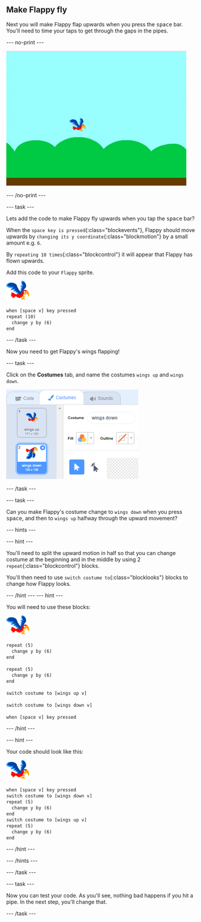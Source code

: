 ## Make Flappy fly

Next you will make Flappy flap upwards when you press the <kbd>space</kbd> bar. You'll need to time your taps to get through the gaps in the pipes.

--- no-print ---

![flappy flying upwards when space bar is pressed](images/flappy-flying.gif)

--- /no-print ---

--- task ---

Lets add the code to make Flappy fly upwards when you tap the <kbd>space</kbd> bar?

When the `space key is pressed`{:class="blockevents"}, Flappy should move upwards by `changing its y coordinate`{:class="blockmotion"} by a small amount e.g. `6`. 

By `repeating 10 times`{:class="blockcontrol"} it will appear that Flappy has flown upwards.

Add this code to your `Flappy` sprite.

![parrot sprite](images/flappy-sprite.png)

```blocks
when [space v] key pressed
repeat (10) 
  change y by (6)
end
```

--- /task ---

Now you need to get Flappy's wings flapping!

--- task ---

Click on the **Costumes** tab, and name the costumes `wings up` and `wings down`.

![naming the costumes](images/flappy-wings.png)

--- /task ---

--- task ---

Can you make Flappy's costume change to `wings down` when you press <kbd>space</kbd>, and then to `wings up` halfway through the upward movement?

--- hints ---

--- hint ---

You'll need to split the upward motion in half so that you can change costume at the beginning and in the middle by using 2 `repeat`{:class="blockcontrol"} blocks.

You'll then need to use `switch costume to`{:class="blocklooks"} blocks to change how Flappy looks.

--- /hint ---
--- hint ---

You will need to use these blocks:

![parrot sprite](images/flappy-sprite.png)

```blocks
repeat (5) 
  change y by (6)
end

repeat (5) 
  change y by (6)
end

switch costume to [wings up v]

switch costume to [wings down v]

when [space v] key pressed
```

--- /hint ---

--- hint ---

Your code should look like this:

![parrot sprite](images/flappy-sprite.png)

```blocks
when [space v] key pressed
switch costume to [wings down v]
repeat (5) 
  change y by (6)
end
switch costume to [wings up v]
repeat (5) 
  change y by (6)
end
```

--- /hint ---

--- /hints ---

--- /task ---

--- task ---

Now you can test your code. As you'll see, nothing bad happens if you hit a pipe. In the next step, you'll change that.

--- /task ---

